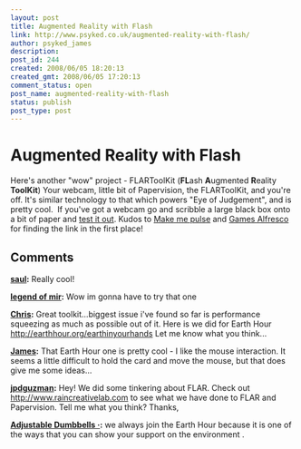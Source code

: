```yaml
---
layout: post
title: Augmented Reality with Flash
link: http://www.psyked.co.uk/augmented-reality-with-flash/
author: psyked_james
description: 
post_id: 244
created: 2008/06/05 18:20:13
created_gmt: 2008/06/05 17:20:13
comment_status: open
post_name: augmented-reality-with-flash
status: publish
post_type: post
---
```


# Augmented Reality with Flash

Here's another "wow" project - FLARToolKit (**FL**ash **A**ugmented **R**eality **ToolKit**)  Your webcam, little bit of Papervision, the FLARToolKit, and you're off. It's similar technology to that which powers "Eye of Judgement", and is pretty cool.  If you've got a webcam go and scribble a large black box onto a bit of paper and [test it out](http://saqoosha.net/lab/FLARToolKit/2/). Kudos to [Make me pulse](http://blog.makemepulse.com/2008/06/04/flartookit-augmented-reality-in-flash/) and [Games Alfresco](http://gamesalfresco.com/) for finding the link in the first place!

## Comments

**[saul](#322 "2009-01-13 20:55:59"):** Really cool!

**[legend of mir](#323 "2009-02-20 22:34:29"):** Wow im gonna have to try that one

**[Chris](#324 "2009-03-25 02:42:51"):** Great toolkit...biggest issue i've found so far is performance squeezing as much as possible out of it. Here is we did for Earth Hour http://earthhour.org/earthinyourhands Let me know what you think...

**[James](#325 "2009-03-25 10:40:32"):** That Earth Hour one is pretty cool - I like the mouse interaction. It seems a little difficult to hold the card and move the mouse, but that does give me some ideas...

**[jpdguzman](#326 "2009-11-16 20:16:39"):** Hey! We did some tinkering about FLAR. Check out <http://www.raincreativelab.com> to see what we have done to FLAR and Papervision. Tell me what you think? Thanks,

**[Adjustable Dumbbells ·](#327 "2010-11-08 13:00:46"):** we always join the Earth Hour because it is one of the ways that you can show your support on the environment .

